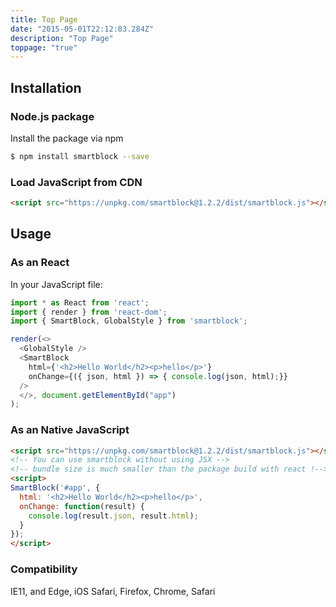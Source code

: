```yaml
---
title: Top Page
date: "2015-05-01T22:12:03.284Z"
description: "Top Page"
toppage: "true"
---
```



## Installation

### Node.js package

Install the package via npm

```sh
$ npm install smartblock --save
```

### Load JavaScript from CDN

```html
<script src="https://unpkg.com/smartblock@1.2.2/dist/smartblock.js"></script>
```

## Usage

### As an React

In your JavaScript file:

```js
import * as React from 'react'; 
import { render } from 'react-dom'; 
import { SmartBlock, GlobalStyle } from 'smartblock'; 

render(<>
  <GlobalStyle />
  <SmartBlock 
    html={'<h2>Hello World</h2><p>hello</p>'} 
    onChange={({ json, html }) => { console.log(json, html);}} 
  /> 
  </>, document.getElementById("app")
);
```

### As an Native JavaScript

```html
<script src="https://unpkg.com/smartblock@1.2.2/dist/smartblock.js"></script>
<!-- You can use smartblock without using JSX -->
<!-- bundle size is much smaller than the package build with react !-->
<script>
SmartBlock('#app', {
  html: '<h2>Hello World</h2><p>hello</p>',
  onChange: function(result) {
    console.log(result.json, result.html);
  }
});
</script>
```

### Compatibility

IE11, and Edge, iOS Safari, Firefox, Chrome, Safari
